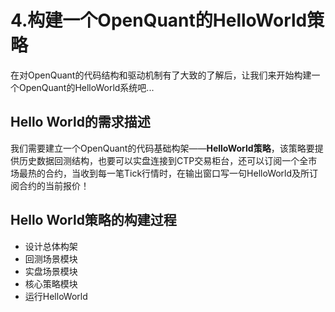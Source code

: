 # 4.构建一个OpenQuant的HelloWorld策略

在对OpenQuant的代码结构和驱动机制有了大致的了解后，让我们来开始构建一个OpenQuant的HelloWorld系统吧...

## Hello World的需求描述

我们需要建立一个OpenQuant的代码基础构架——**HelloWorld策略**，该策略要提供历史数据回测结构，也要可以实盘连接到CTP交易柜台，还可以订阅一个全市场最热的合约，当收到每一笔Tick行情时，在输出窗口写一句HelloWorld及所订阅合约的当前报价！

## Hello World策略的构建过程

* 设计总体构架
* 回测场景模块
* 实盘场景模块
* 核心策略模块
* 运行HelloWorld



